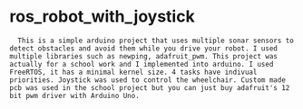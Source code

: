 # ros_robot_with_joystick

      This is a simple arduino project that uses multiple sonar sensors to detect obstacles and avoid them while you drive your robot. I used multiple libraries such as newping, adafruit_pwm. This project was actually for a school work and I implemented into arduino. I used FreeRTOS, it has a minimal kernel size. 4 tasks have indivual priorities. Joystick was used to control the wheelchair. Custom made pcb was used in the school project but you can just buy adafruit's 12 bit pwm driver with Arduino Uno.
